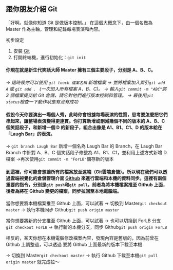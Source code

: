 ## 跟你朋友介紹 Git

「好啊。就像你知道 Git 是做版本控制。」
在這個大概念下，由一個名做為 Master 作為主軸，管理和紀錄每場表演和內容。

初步設定
1. 安裝 [Git](https://git-scm.com)
2. 打開終端機，進行初始化：`git init`

#### 你現在就是新生代笑話大師 Master 擁有三個主要段子，分別是 A、B、C。
*→ 這時候你可以使用 `git touch 檔案名稱` 新增檔案
→ 並將檔案加入索引`git add A` 或 `git add . ` (一次加入所有檔案 A、B、C)。
→ 輸入`git commit -m "ABC"`將 3 個檔案提交給 Git 倉儲，請它對他們進行版本控制和管理。
→ 最後用`git status`檢查一下動作狀態有沒有成功*

#### 假設今天你要演出一場個人秀，此時你會根據每場表演的性質，思考要怎麼把它們串起來，讓整場表演變得更連貫。你打算新增或刪減幾個不同的版本的 A、B、C 個笑話段子，和新增一個 D 的新段子，組合出像是 A1、B1、C1、D 的版本給在「Laugh Bar」的表演。

→ `git branch Laugh Bar` 新增一個名為 Laugh Bar 的 Branch，在 Laugh Bar Branch 中針對 A、B、C 個笑話段子修整為 A1、B1、C1，並利用上述方式新增 D 檔案 
→再次使用`git commit -m "ForLB"`儲存新的版本

#### 到這裡，你可能會想讓所有的檔案放至遠端（Git雲端倉儲）。所以現在我們可以透過雲端視覺化的倉儲管理介面 [Github](https://github.com) 來進行雲端和本機的資料同步。這裡有兩個重要的指令，分別是`git push`和`git pull`。前者為將本機檔案推至 Github 上面，後者為將在 Github 變更的檔案，同步拉回至本地電腦端。

當你想要將本機檔案推至 Github 上面，可以試著
→ 切換到 Master`git checkout master`
→ 執行本機同步 Github`git push origin master`

當你想要將新的分支推至 Github 上面，可以試著
→ 也可以切換到 ForLB 分支`git checkout ForLB`
→ 執行新的本機分支，同步 Github`git push origin ForLB`

相反的，某天你想在本機電腦修改檔案內容，發現內容是舊版的，因為前曾在 Github 上調整過，可以透過
要將 Github 上面最新的版本下載至本機

→ 切換到 Master`git checkout master` 
→ 執行 Github 下載至本機`git pull origin master` 就完成拉～

